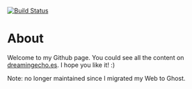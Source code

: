 [![Build Status](https://travis-ci.org/dreamingechoes/dreamingechoes.github.io.svg?branch=master)](https://travis-ci.org/dreamingechoes/dreamingechoes.github.io)

# About

Welcome to my Github page. You could see all the content on [dreamingecho.es](http://dreamingechoes.github.io). I hope you like it! :)

Note: no longer maintained since I migrated my Web to Ghost.
